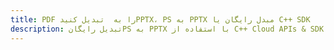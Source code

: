 ---title: PDF را به  تبدیل کنیدPPTX، PS به PPTX مبدل رایگان یا C++ SDKdescription: تبدیل رایگانPS به PPTX با استفاده از C++ Cloud APIs & SDK همچنین اسناد PDF را در Cloud ایجاد، ویرایش و رندر کنید.---